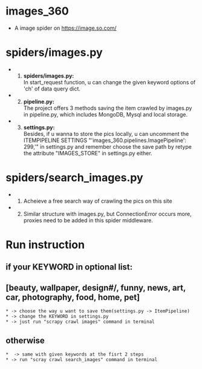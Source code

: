 # images_360
* A image spider on https://image.so.com/

# spiders/images.py
* 1. **spiders/images.py:**   
    In start_request function, u can change the given keyword options of 'ch' of data query dict. 
* 2. **pipeline.py:**   
    The project offers 3 methods saving the item crawled by images.py in pipeline.py, which includes MongoDB, Mysql and local storage. 
* 3. **settings.py:**   
    Besides, if u wanna to store the pics locally, u can uncomment the ITEMPIPELINE SETTINGS "'images_360.pipelines.ImagePipeline': 299,'" in settings.py and remember choose the save path by retype the attribute "IMAGES_STORE" in settings.py either.


# spiders/search_images.py
* 1. Acheieve a free search way of crawling the pics on this site
* 2. Similar structure with images.py, but ConnectionError occurs more, proxies need to be added in this spider middleware.

# Run instruction
## if your KEYWORD in optional list: 
## [beauty, wallpaper, design#/, funny, news, art, car, photography, food, home, pet]
    * -> choose the way u want to save them(settings.py -> ItemPipeline)
    * -> change the KEYWORD in settings.py
    * -> just run "scrapy crawl images" command in terminal
## otherwise
    *  -> same with given keywords at the fisrt 2 steps 
    * -> run "scray crawl search_images" command in terminal
